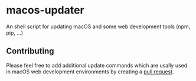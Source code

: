 # macos-updater
An shell script for updating macOS and some web development tools (npm, pip, ...)

## Contributing
Please feel free to add additional update commands which are usally used in macOS web development environments by creating a [pull request](https://github.com/mpk-software/macos-updater/pulls).
